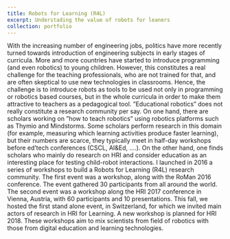```yaml
---
title: Robots for Learning (R4L)
excerpt: Understading the value of robots for leaners
collection: portfolio
---
```


With the increasing number of engineering jobs, politics have more recently turned towards introduction of
engineering subjects in early stages of curricula. More and more countries have started to introduce programming
(and even robotics) to young children. However, this constitutes a real challenge for the teaching
professionals, who are not trained for that, and are often skeptical to use new technologies in classrooms.
Hence, the challenge is to introduce robots as tools to be used not only in programming or robotics
based courses, but in the whole curricula in order to make them attractive to teachers as a pedagogical
tool.
”Educational robotics” does not really constitute a research community per say. On one hand, there are scholars
working on ”how to teach robotics” using robotics platforms such as Thymio and Mindstorms. Some scholars
perform research in this domain (for example, measuring which learning activities produce faster learning), but
their numbers are scarce, they typically meet in half-day workshops before ed’tech conferences (CSCL, AI&Ed, ….).
On the other hand, one finds scholars who mainly do research on HRI and consider education as an interesting
place for testing child-robot interactions.
I launched in 2016 a series of workshops to build a Robots for Learning (R4L) research community. The first event
was a workshop, along with the RoMan 2016 conference. The event gathered 30 participants from all around the
world. The second event was a workshop along the HRI 2017 conference in Vienna, Austria, with 60 participants
and 10 presentations. This fall, we hosted the first stand alone event, in Switzerland, for which we invited main
actors of research in HRI for Learning. A new workshop is planned for HRI 2018. These workshops aim to
mix scientists from field of robotics with those from digital education and learning technologies.